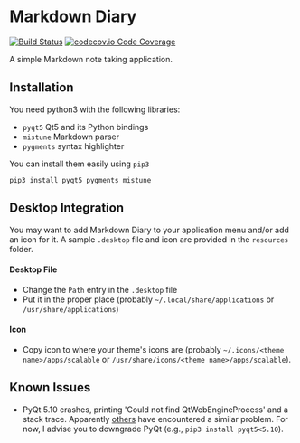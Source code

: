 # Markdown Diary

[![Build Status](https://travis-ci.org/dcervenkov/markdown-diary.svg?branch=master)](https://travis-ci.org/dcervenkov/markdown-diary)
[![codecov.io Code Coverage](https://img.shields.io/codecov/c/github/dcervenkov/markdown-diary.svg?maxAge=2592000)](https://codecov.io/github/dcervenkov/markdown-diary?branch=master)

A simple Markdown note taking application.


## Installation

You need python3 with the following libraries: 
 - `pyqt5` Qt5 and its Python bindings
 - `mistune` Markdown parser
 - `pygments` syntax highlighter

You can install them easily using `pip3` 
```
pip3 install pyqt5 pygments mistune
```


## Desktop Integration

You may want to add Markdown Diary to your application menu and/or add an icon for it. A sample `.desktop` file and icon are provided in the `resources` folder.

#### Desktop File

- Change the `Path` entry in the `.desktop` file
- Put it in the proper place (probably `~/.local/share/applications` or `/usr/share/applications`)

#### Icon

- Copy icon to where your theme's icons are (probably `~/.icons/<theme name>/apps/scalable` or `/usr/share/icons/<theme name>/apps/scalable`).

## Known Issues

- PyQt 5.10 crashes, printing 'Could not find QtWebEngineProcess' and a stack trace. Apparently [others](https://github.com/spyder-ide/spyder/issues/6577) have encountered a similar problem. For now, I advise you to downgrade PyQt (e.g., `pip3 install pyqt5<5.10`).
